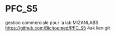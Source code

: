 # PFC_S5
gestion commerciale pour la lab MIZANLABS
https://github.com/Bichoumed/PFC_S5
4ak lien git 
